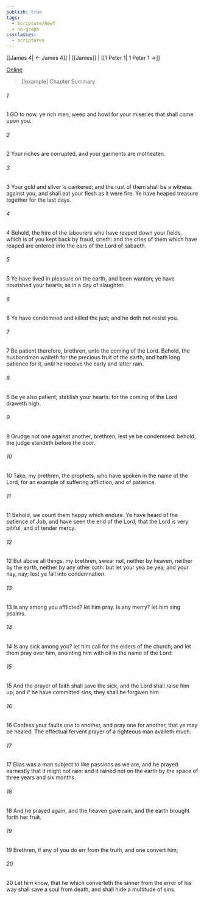 ```yaml
---
publish: true
tags:
  - Scripture/NewT
  - no-graph
cssclasses:
  - scriptures
---
```

[[James 4| ← James 4]] | [[James]] | [[1 Peter 1| 1 Peter 1 →]]

[Online](https://churchofjesuschrist.org/study/scriptures/nt/james/5?lang=eng)

>[!example] Chapter Summary
>
###### 1
1 GO to now, ye rich men, weep and howl for your miseries that shall come upon you.
###### 2
2 Your riches are corrupted, and your garments are motheaten.
###### 3
3 Your gold and silver is cankered; and the rust of them shall be a witness against you, and shall eat your flesh as it were fire. Ye have heaped treasure together for the last days.
###### 4
4 Behold, the hire of the labourers who have reaped down your fields, which is of you kept back by fraud, crieth: and the cries of them which have reaped are entered into the ears of the Lord of sabaoth.
###### 5
5 Ye have lived in pleasure on the earth, and been wanton; ye have nourished your hearts, as in a day of slaughter.
###### 6
6 Ye have condemned and killed the just; and he doth not resist you.
###### 7
7 Be patient therefore, brethren, unto the coming of the Lord. Behold, the husbandman waiteth for the precious fruit of the earth, and hath long patience for it, until he receive the early and latter rain.
###### 8
8 Be ye also patient; stablish your hearts: for the coming of the Lord draweth nigh.
###### 9
9 Grudge not one against another, brethren, lest ye be condemned: behold, the judge standeth before the door.
###### 10
10 Take, my brethren, the prophets, who have spoken in the name of the Lord, for an example of suffering affliction, and of patience.
###### 11
11 Behold, we count them happy which endure. Ye have heard of the patience of Job, and have seen the end of the Lord; that the Lord is very pitiful, and of tender mercy.
###### 12
12 But above all things, my brethren, swear not, neither by heaven, neither by the earth, neither by any other oath: but let your yea be yea; and your nay, nay; lest ye fall into condemnation.
###### 13
13 Is any among you afflicted? let him pray. Is any merry? let him sing psalms.
###### 14
14 Is any sick among you? let him call for the elders of the church; and let them pray over him, anointing him with oil in the name of the Lord:
###### 15
15 And the prayer of faith shall save the sick, and the Lord shall raise him up; and if he have committed sins, they shall be forgiven him.
###### 16
16 Confess your faults one to another, and pray one for another, that ye may be healed. The effectual fervent prayer of a righteous man availeth much.
###### 17
17 Elias was a man subject to like passions as we are, and he prayed earnestly that it might not rain: and it rained not on the earth by the space of three years and six months.
###### 18
18 And he prayed again, and the heaven gave rain, and the earth brought forth her fruit.
###### 19
19 Brethren, if any of you do err from the truth, and one convert him;
###### 20
20 Let him know, that he which converteth the sinner from the error of his way shall save a soul from death, and shall hide a multitude of sins.



